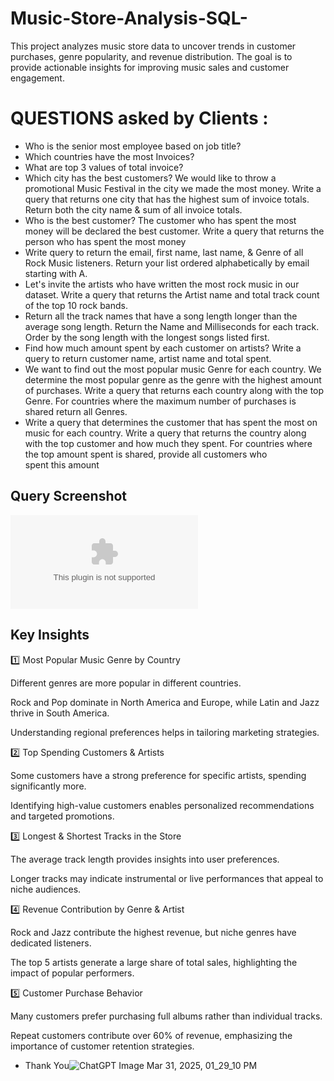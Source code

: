 # Music-Store-Analysis-SQL-
This project analyzes music store data to uncover trends in customer purchases, genre popularity, and revenue distribution. The goal is to provide actionable insights for improving music sales and customer engagement.
# QUESTIONS asked by Clients :
- Who is the senior most employee based on job title?
- Which countries have the most Invoices?
- What are top 3 values of total invoice?
- Which city has the best customers? We would like to throw a promotional Music 
Festival in the city we made the most money. Write a query that returns one city that 
has the highest sum of invoice totals. Return both the city name & sum of all invoice 
totals.
- Who is the best customer? The customer who has spent the most money will be 
declared the best customer. Write a query that returns the person who has spent the 
most money
- Write query to return the email, first name, last name, & Genre of all Rock Music 
listeners. Return your list ordered alphabetically by email starting with A.
- Let's invite the artists who have written the most rock music in our dataset. Write a 
query that returns the Artist name and total track count of the top 10 rock bands.
- Return all the track names that have a song length longer than the average song length. 
Return the Name and Milliseconds for each track. Order by the song length with the 
longest songs listed first.
- Find how much amount spent by each customer on artists? Write a query to return
customer name, artist name and total spent.
- We want to find out the most popular music Genre for each country. We determine the 
most popular genre as the genre with the highest amount of purchases. Write a query 
that returns each country along with the top Genre. For countries where the maximum 
number of purchases is shared return all Genres.
- Write a query that determines the customer that has spent the most on music for each 
country. Write a query that returns the country along with the top customer and how
much they spent. For countries where the top amount spent is shared, provide all 
customers who spent this amount
## Query Screenshot
![Query ScreenShots](https://github.com/Sourav-311/Music-Store-Analysis-SQL/blob/main/Query%20ScreenShots.zip)
## Key Insights

1️⃣ Most Popular Music Genre by Country

Different genres are more popular in different countries.

Rock and Pop dominate in North America and Europe, while Latin and Jazz thrive in South America.

Understanding regional preferences helps in tailoring marketing strategies.

2️⃣ Top Spending Customers & Artists

Some customers have a strong preference for specific artists, spending significantly more.

Identifying high-value customers enables personalized recommendations and targeted promotions.

3️⃣ Longest & Shortest Tracks in the Store

The average track length provides insights into user preferences.

Longer tracks may indicate instrumental or live performances that appeal to niche audiences.

4️⃣ Revenue Contribution by Genre & Artist

Rock and Jazz contribute the highest revenue, but niche genres have dedicated listeners.

The top 5 artists generate a large share of total sales, highlighting the impact of popular performers.

5️⃣ Customer Purchase Behavior

Many customers prefer purchasing full albums rather than individual tracks.

Repeat customers contribute over 60% of revenue, emphasizing the importance of customer retention strategies.

- Thank You![ChatGPT Image Mar 31, 2025, 01_29_10 PM](https://github.com/user-attachments/assets/c58d712d-7c03-49a8-aa9f-8941a716a43f)



  
